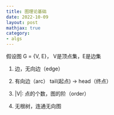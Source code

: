 ```yaml
---
title: 图理论基础
date: 2022-10-09
layout: post
mathjax: true
category:
- algs
---
```

假设图 G = {V, E}， V是顶点集，E是边集

1. 边，无向边（edge）

1. 有向边（arc）
   tail(起点) -> head（终点）

1. |V|: 点的个数，图的阶（order）

1. 无根树，连通无向图